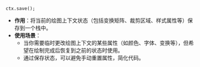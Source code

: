 ```
ctx.save();
```

- **作用**：将当前的绘图上下文状态（包括变换矩阵、裁剪区域、样式属性等）保存到一个栈中。
- **使用场景**：
    - 当你需要临时更改绘图上下文的某些属性（如颜色、字体、变换等），但希望在绘制完成后恢复到之前的状态时使用。
    - 通过保存状态，可以避免手动重置属性，简化代码。